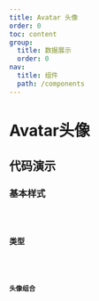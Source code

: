 ```yaml
---
title: Avatar 头像
order: 0
toc: content
group:
  title: 数据展示
  order: 0
nav:
  title: 组件
  path: /components
---
```


# Avatar头像

## 代码演示

### 基本样式

<code src="./demos/basic.tsx" />

### 类型

<code src="./demos/type.tsx" />

### 头像组合

<code src="./demos/group.tsx" />

